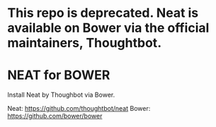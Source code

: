 # This repo is deprecated. Neat is available on Bower via the official maintainers, Thoughtbot.

# NEAT for BOWER

Install Neat by Thoughbot via Bower.

Neat: https://github.com/thoughtbot/neat
Bower: https://github.com/bower/bower
